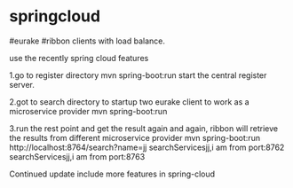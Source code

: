 # springcloud 

#eurake 
#ribbon clients with load balance.

use the recently  spring cloud features

1.go to register directory
mvn spring-boot:run start the central register server.

2.got to search directory to startup two eurake client to work as a microservice provider
mvn spring-boot:run

3.run the rest point and get the result again and again, ribbon will retrieve the results from different microservice provider
mvn spring-boot:run
http://localhost:8764/search?name=jj
searchServicesjj,i am from port:8762
searchServicesjj,i am from port:8763


Continued update include more features in spring-cloud
